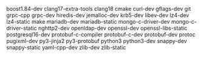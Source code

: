 boost1.84-dev
clang17-extra-tools
clang18
cmake
curl-dev
gflags-dev
git
grpc-cpp
grpc-dev
hiredis-dev
jemalloc-dev
krb5-dev
libev-dev
lz4-dev
lz4-static
make
mariadb-dev
mariadb-static
mongo-c-driver-dev
mongo-c-driver-static
nghttp2-dev
openldap-dev
openssl-dev
openssl-libs-static
postgresql16-dev
protobuf-c-compiler
protobuf-c-dev
protobuf-dev
protoc
pugixml-dev
py3-jinja2
py3-protobuf
python3
python3-dev
snappy-dev
snappy-static
yaml-cpp-dev
zlib-dev
zlib-static
